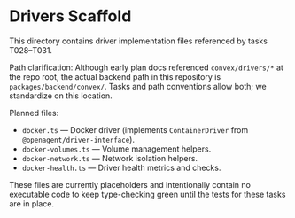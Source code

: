 # Drivers Scaffold

This directory contains driver implementation files referenced by tasks T028–T031.

Path clarification: Although early plan docs referenced `convex/drivers/*` at the repo root, the actual backend path in this repository is `packages/backend/convex/`. Tasks and path conventions allow both; we standardize on this location.

Planned files:

- `docker.ts` — Docker driver (implements `ContainerDriver` from `@openagent/driver-interface`).
- `docker-volumes.ts` — Volume management helpers.
- `docker-network.ts` — Network isolation helpers.
- `docker-health.ts` — Driver health metrics and checks.

These files are currently placeholders and intentionally contain no executable code to keep type-checking green until the tests for these tasks are in place.

